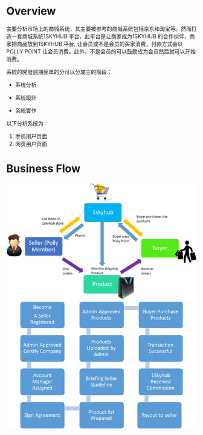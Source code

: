 # Overview

主要分析市场上的商城系统，其主要被参考的商城系统包括京东和淘宝等。然而打造一套商城系统1SKYHUB 平台，此平台是让商家成为1SKYHUB 的合作伙伴，商家把商品放到1SKYHUB 平台, 让会员或不是会员的买家消费，付款方式会以POLLY POINT 让会员消费。此外，不是会员的可以鼓励成为会员然后就可以开始消费。

系統的開發週期簡單的分可以分成三的階段：

* 系统分析

* 系統設計

* 系統實作

以下分析系统为：

1. 手机用户页面
2. 网页用户页面

# Business Flow

![](/assets/Overview.png)![](/assets/BusinessFlow.png)

